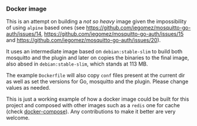 ### Docker image

This is an attempt on building a *not so heavy* image given the impossibility of using `alpine` based ones (see https://github.com/iegomez/mosquitto-go-auth/issues/14, https://github.com/iegomez/mosquitto-go-auth/issues/15 and https://github.com/iegomez/mosquitto-go-auth/issues/20).  

It uses an intermediate image based on `debian:stable-slim` to build both mosquitto and the plugin and later on copies the binaries to the final image, also absed in `debian:stable-slim`, which stands at 113 MB.  

The example `Dockerfile` will also copy `conf` files present at the current dir as well as set the versions for Go, mosquitto and the plugin. Please change values as needed.

This is just a working example of how a docker image could be built for this project and composed with other images such as a `redis` one for cache (check [docker-compose](docker-compose.yml)). Any contributions to make it better are very welcome.